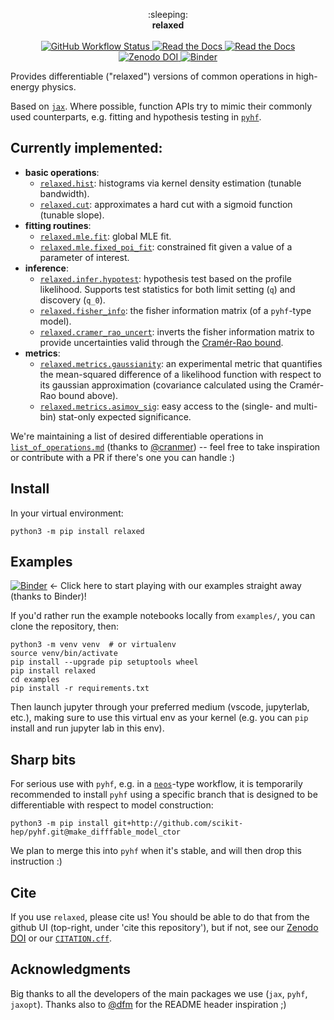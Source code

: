 <p align="center">
  :sleeping:<br>
  <strong>relaxed</strong><br>
  <br>
  <a href="https://github.com/gradhep/relaxed/actions">
    <img alt="GitHub Workflow Status" src="https://github.com/gradhep/relaxed/workflows/CI/badge.svg">
  </a>
  <a href="https://codecov.io/gh/gradhep/relaxed">
    <img alt="Read the Docs" src="https://codecov.io/gh/gradhep/relaxed/branch/main/graph/badge.svg?token=CJLGC7H7NY">
  </a>
  <a href="https://relaxed.readthedocs.io/en/latest/?badge=latest">
    <img alt="Read the Docs" src="https://readthedocs.org/projects/relaxed/badge/?version=latest">
  </a>
  <a href="https://zenodo.org/badge/latestdoi/264991846">
    <img alt="Zenodo DOI" src="https://zenodo.org/badge/264991846.svg">
  </a>
  <a href="https://mybinder.org/v2/gh/gradhep/relaxed/main?labpath=examples%2Fcuts.ipynb">
    <img alt="Binder" src="https://mybinder.org/badge_logo.svg">
  </a>
</p>


[actions-badge]:            https://github.com/gradhep/relaxed/workflows/CI/badge.svg
[actions-link]:             https://github.com/gradhep/relaxed/actions
[black-badge]:              https://img.shields.io/badge/code%20style-black-000000.svg
[black-link]:               https://github.com/psf/black
[conda-badge]:              https://img.shields.io/conda/vn/conda-forge/relaxed
[conda-link]:               https://github.com/conda-forge/relaxed-feedstock
[github-discussions-badge]: https://img.shields.io/static/v1?label=Discussions&message=Ask&color=blue&logo=github
[github-discussions-link]:  https://github.com/gradhep/relaxed/discussions
[gitter-badge]:             https://badges.gitter.im/https://github.com/gradhep/relaxed/community.svg
[gitter-link]:              https://gitter.im/https://github.com/gradhep/relaxed/community?utm_source=badge&utm_medium=badge&utm_campaign=pr-badge
[pypi-link]:                https://pypi.org/project/relaxed/
[pypi-platforms]:           https://img.shields.io/pypi/pyversions/relaxed
[pypi-version]:             https://badge.fury.io/py/relaxed.svg
[rtd-badge]:                https://readthedocs.org/projects/relaxed/badge/?version=latest
[rtd-link]:                 https://relaxed.readthedocs.io/en/latest/?badge=latest
[sk-badge]:                 https://scikit-hep.org/assets/images/Scikit--HEP-Project-blue.svg


Provides differentiable ("relaxed") versions of common operations in high-energy physics.

Based on [`jax`](http://github.com/google/jax). Where possible, function APIs try to mimic their commonly used counterparts, e.g. fitting and hypothesis testing in [`pyhf`](http://github.com/scikit-hep/pyhf).

## Currently implemented:
- **basic operations**:
  - [`relaxed.hist`](src/relaxed/ops/histograms.py): histograms via kernel density estimation (tunable bandwidth).
  - [`relaxed.cut`](src/relaxed/ops/cuts.py): approximates a hard cut with a sigmoid function (tunable slope).
- **fitting routines**:
  - [`relaxed.mle.fit`](src/relaxed/mle/global_fit.py): global MLE fit.
  - [`relaxed.mle.fixed_poi_fit`](src/relaxed/infer/hypothesis_test.py): constrained fit given a value of a parameter of interest.
- **inference**:
  - [`relaxed.infer.hypotest`](src/relaxed/infer/hypothesis_test.py): hypothesis test based on the profile likelihood. Supports test statistics for both limit setting (`q`) and discovery (`q_0`).
  - [`relaxed.fisher_info`](src/relaxed/ops/fisher_information.py): the fisher information matrix (of a `pyhf`-type model).
  - [`relaxed.cramer_rao_uncert`](src/relaxed/ops/fisher_information.py): inverts the fisher information matrix to provide uncertainties valid through the [Cramér-Rao bound](https://en.wikipedia.org/wiki/Cram%C3%A9r%E2%80%93Rao_bound).
- **metrics**:
  - [`relaxed.metrics.gaussianity`](src/relaxed/metrics/likelihood_gaussianity.py): an experimental metric that quantifies the mean-squared difference of a likelihood function with respect to its gaussian approximation (covariance calculated using the Cramér-Rao bound above).
  - [`relaxed.metrics.asimov_sig`](src/relaxed/metrics/significance.py): easy access to the (single- and multi-bin) stat-only expected significance.

We're maintaining a list of desired differentiable operations in [`list_of_operations.md`](list_of_operations.md) (thanks to [@cranmer](http://github.com/cranmer)) -- feel free to take inspiration or contribute with a PR if there's one you can handle :)

## Install
In your virtual environment:
```
python3 -m pip install relaxed
```

## Examples
[![Binder](https://mybinder.org/badge_logo.svg)](https://mybinder.org/v2/gh/gradhep/relaxed/main?labpath=examples%2Fcuts.ipynb) <- Click here to start playing with our examples straight away (thanks to Binder)!

If you'd rather run the example notebooks locally from `examples/`, you can clone the repository, then:

```
python3 -m venv venv  # or virtualenv
source venv/bin/activate
pip install --upgrade pip setuptools wheel
pip install relaxed
cd examples
pip install -r requirements.txt
```

Then launch jupyter through your preferred medium (vscode, jupyterlab, etc.), making sure to use this virtual env as your kernel (e.g. you can `pip` install and run jupyter lab in this env).

## Sharp bits
For serious use with `pyhf`, e.g. in a [`neos`](http://github.com/gradhep/neos)-type workflow, it is temporarily recommended to install `pyhf` using a specific branch that is designed to be differentiable with respect to model construction:

```
python3 -m pip install git+http://github.com/scikit-hep/pyhf.git@make_difffable_model_ctor
```
We plan to merge this into `pyhf` when it's stable, and will then drop this instruction :)

## Cite
If you use `relaxed`, please cite us! You should be able to do that from the github UI (top-right, under 'cite this repository'), but if not, see our [Zenodo DOI](https://zenodo.org/badge/latestdoi/264991846) or our [`CITATION.cff`](CITATION.cff).

## Acknowledgments
Big thanks to all the developers of the main packages we use (`jax`, `pyhf`, `jaxopt`).
Thanks also to [@dfm](github.com/user/dfm) for the README header inspiration ;)

